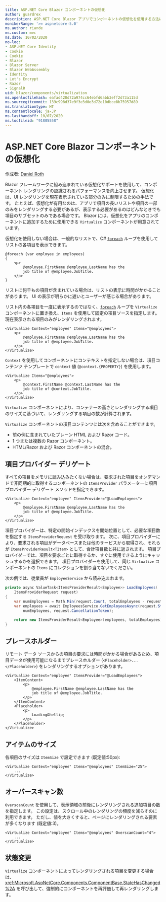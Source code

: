 ```yaml
---
title: ASP.NET Core Blazor コンポーネントの仮想化
author: guardrex
description: ASP.NET Core Blazor アプリでコンポーネントの仮想化を使用する方法について説明します。
monikerRange: '>= aspnetcore-5.0'
ms.author: riande
ms.custom: mvc
ms.date: 10/02/2020
no-loc:
- ASP.NET Core Identity
- cookie
- Cookie
- Blazor
- Blazor Server
- Blazor WebAssembly
- Identity
- Let's Encrypt
- Razor
- SignalR
uid: blazor/components/virtualization
ms.openlocfilehash: eafad420d72a974cc64ebfd6abb3eff2d73a115d
ms.sourcegitcommit: 139c998d37e9f3e3d0e3d72e10dbce8b75957d89
ms.translationtype: HT
ms.contentlocale: ja-JP
ms.lasthandoff: 10/07/2020
ms.locfileid: "91805558"
---
```

# <a name="aspnet-core-no-locblazor-component-virtualization"></a>ASP.NET Core Blazor コンポーネントの仮想化

作成者: [Daniel Roth](https://github.com/danroth27)

Blazor フレームワークに組み込まれている仮想化サポートを使用して、コンポーネント レンダリングの認識されるパフォーマンスを向上させます。 仮想化は、UI レンダリングを現在表示されている部分のみに制限するための手法です。 たとえば、仮想化が有用なのは、アプリで項目の長いリストや項目の一部のみをレンダリングする必要があるが、表示する必要があるのはどんなときでも項目のサブセットのみである場合です。 Blazor には、仮想化をアプリのコンポーネントに追加するために使用できる `Virtualize` コンポーネントが用意されています。

仮想化を使用しない場合は、一般的なリストで、C# [`foreach`](/dotnet/csharp/language-reference/keywords/foreach-in) ループを使用してリストの各項目を表示できます。

```razor
@foreach (var employee in employees)
{
    <p>
        @employee.FirstName @employee.LastName has the 
        job title of @employee.JobTitle.
    </p>
}
```

リストに何千もの項目が含まれている場合は、リストの表示に時間がかかることがあります。 UI の表示が明らかに遅いとユーザーが感じる場合があります。

リスト内の各項目を一度に表示するのではなく、[`foreach`](/dotnet/csharp/language-reference/keywords/foreach-in) ループを `Virtualize` コンポーネントに置き換え、`Items` を使用して固定の項目ソースを指定します。 現在表示される項目のみがレンダリングされます。

```razor
<Virtualize Context="employee" Items="@employees">
    <p>
        @employee.FirstName @employee.LastName has the 
        job title of @employee.JobTitle.
    </p>
</Virtualize>
```

`Context` を使用してコンポーネントにコンテキストを指定しない場合は、項目コンテンツ テンプレートで `context` 値 (`@context.{PROPERTY}`) を使用します。

```razor
<Virtualize Items="@employees">
    <p>
        @context.FirstName @context.LastName has the 
        job title of @context.JobTitle.
    </p>
</Virtualize>
```

`Virtualize` コンポーネントにより、コンテナーの高さとレンダリングする項目のサイズに基づいて、レンダリングする項目の数が計算されます。

`Virtualize` コンポーネントの項目コンテンツには次を含めることができます。

* 前の例に含まれていたプレーン HTML および Razor コード。
* 1 つまたは複数の Razor コンポーネント。
* HTML/Razor および Razor コンポーネントの混合。

## <a name="item-provider-delegate"></a>項目プロバイダー デリゲート

すべての項目をメモリに読み込みたくない場合は、要求された項目をオンデマンドで非同期的に取得するコンポーネントの `ItemsProvider` パラメーターに項目プロバイダー デリゲート メソッドを指定できます。

```razor
<Virtualize Context="employee" ItemsProvider="@LoadEmployees">
    <p>
        @employee.FirstName @employee.LastName has the 
        job title of @employee.JobTitle.
    </p>
</Virtualize>
```

項目プロバイダーは、特定の開始インデックスを開始位置として、必要な項目数を指定する `ItemsProviderRequest` を受け取ります。 次に、項目プロバイダーにより、要求される項目がデータベースまたは他のサービスから取得され、それらが `ItemsProviderResult<TItem>` として、合計項目数と共に返されます。 項目プロバイダーでは、項目を要求ごとに取得するか、すぐに使用できるようにキャッシュするかを選択できます。 項目プロバイダーを使用して、同じ `Virtualize` コンポーネントの `Items` にコレクションを割り当てないでください。

次の例では、従業員が `EmployeeService` から読み込まれます。

```csharp
private async ValueTask<ItemsProviderResult<Employee>> LoadEmployees(
    ItemsProviderRequest request)
{
    var numEmployees = Math.Min(request.Count, totalEmployees - request.StartIndex);
    var employees = await EmployeesService.GetEmployeesAsync(request.StartIndex, 
        numEmployees, request.CancellationToken);

    return new ItemsProviderResult<Employee>(employees, totalEmployees);
}
```

## <a name="placeholder"></a>プレースホルダー

リモート データ ソースからの項目の要求には時間がかかる場合があるため、項目データが使用可能になるまでプレースホルダー (`<Placeholder>...</Placeholder>`) をレンダリングするオプションがあります。

```razor
<Virtualize Context="employee" ItemsProvider="@LoadEmployees">
    <ItemContent>
        <p>
            @employee.FirstName @employee.LastName has the 
            job title of @employee.JobTitle.
        </p>
    </ItemContent>
    <Placeholder>
        <p>
            Loading&hellip;
        </p>
    </Placeholder>
</Virtualize>
```

## <a name="item-size"></a>アイテムのサイズ

各項目のサイズは `ItemSize` で設定できます (既定値:50px):

```razor
<Virtualize Context="employee" Items="@employees" ItemSize="25">
    ...
</Virtualize>
```

## <a name="overscan-count"></a>オーバースキャン数

`OverscanCount` を使用して、表示領域の前後にレンダリングされる追加項目の数を指定します。 この設定は、スクロール中のレンダリングの頻度を減らすのに利用できます。 ただし、値を大きくすると、ページにレンダリングされる要素が多くなります (既定値:3)。

```razor
<Virtualize Context="employee" Items="@employees" OverscanCount="4">
    ...
</Virtualize>
```

## <a name="state-changes"></a>状態変更

`Virtualize` コンポーネントによってレンダリングされる項目を変更する場合は、<xref:Microsoft.AspNetCore.Components.ComponentBase.StateHasChanged%2A> を呼び出して、強制的にコンポーネントを再評価して再レンダリングします。
